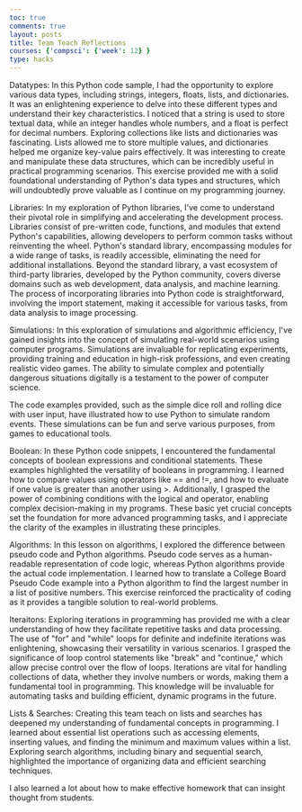 ```yaml
---
toc: true
comments: true
layout: posts
title: Team Teach Reflections
courses: {'compsci': {'week': 12} }
type: hacks
---
```



Datatypes: 
In this Python code sample, I had the opportunity to explore various data types, including strings, integers, floats, lists, and dictionaries. It was an enlightening experience to delve into these different types and understand their key characteristics. I noticed that a string is used to store textual data, while an integer handles whole numbers, and a float is perfect for decimal numbers. Exploring collections like lists and dictionaries was fascinating. Lists allowed me to store multiple values, and dictionaries helped me organize key-value pairs effectively. It was interesting to create and manipulate these data structures, which can be incredibly useful in practical programming scenarios. This exercise provided me with a solid foundational understanding of Python's data types and structures, which will undoubtedly prove valuable as I continue on my programming journey.


Libraries: In my exploration of Python libraries, I've come to understand their pivotal role in simplifying and accelerating the development process. Libraries consist of pre-written code, functions, and modules that extend Python's capabilities, allowing developers to perform common tasks without reinventing the wheel. Python's standard library, encompassing modules for a wide range of tasks, is readily accessible, eliminating the need for additional installations. Beyond the standard library, a vast ecosystem of third-party libraries, developed by the Python community, covers diverse domains such as web development, data analysis, and machine learning. The process of incorporating libraries into Python code is straightforward, involving the import statement, making it accessible for various tasks, from data analysis to image processing.



Simulations: In this exploration of simulations and algorithmic efficiency, I've gained insights into the concept of simulating real-world scenarios using computer programs. Simulations are invaluable for replicating experiments, providing training and education in high-risk professions, and even creating realistic video games. The ability to simulate complex and potentially dangerous situations digitally is a testament to the power of computer science.

The code examples provided, such as the simple dice roll and rolling dice with user input, have illustrated how to use Python to simulate random events. These simulations can be fun and serve various purposes, from games to educational tools.




Boolean: In these Python code snippets, I encountered the fundamental concepts of boolean expressions and conditional statements. These examples highlighted the versatility of booleans in programming. I learned how to compare values using operators like == and !=, and how to evaluate if one value is greater than another using >. Additionally, I grasped the power of combining conditions with the logical and operator, enabling complex decision-making in my programs. These basic yet crucial concepts set the foundation for more advanced programming tasks, and I appreciate the clarity of the examples in illustrating these principles.





Algorithms: In this lesson on algorithms, I explored the difference between pseudo code and Python algorithms. Pseudo code serves as a human-readable representation of code logic, whereas Python algorithms provide the actual code implementation. I learned how to translate a College Board Pseudo Code example into a Python algorithm to find the largest number in a list of positive numbers. This exercise reinforced the practicality of coding as it provides a tangible solution to real-world problems.

Iteraitons: Exploring iterations in programming has provided me with a clear understanding of how they facilitate repetitive tasks and data processing. The use of "for" and "while" loops for definite and indefinite iterations was enlightening, showcasing their versatility in various scenarios. I grasped the significance of loop control statements like "break" and "continue," which allow precise control over the flow of loops. Iterations are vital for handling collections of data, whether they involve numbers or words, making them a fundamental tool in programming. This knowledge will be invaluable for automating tasks and building efficient, dynamic programs in the future.

Lists & Searches: Creating this team teach on lists and searches has deepened my understanding of fundamental concepts in programming. I learned about essential list operations such as accessing elements, inserting values, and finding the minimum and maximum values within a list. Exploring search algorithms, including binary and sequential search, highlighted the importance of organizing data and efficient searching techniques.

I also learned a lot about how to make effective homework that can insight thought from students. 


